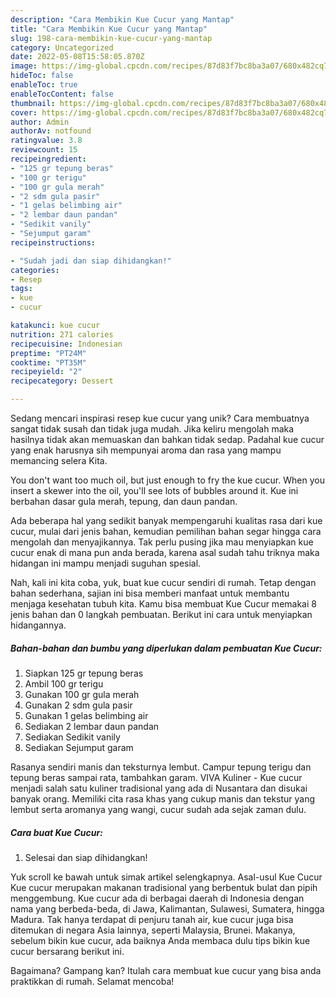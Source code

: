 ```yaml
---
description: "Cara Membikin Kue Cucur yang Mantap"
title: "Cara Membikin Kue Cucur yang Mantap"
slug: 198-cara-membikin-kue-cucur-yang-mantap
category: Uncategorized
date: 2022-05-08T15:58:05.870Z
image: https://img-global.cpcdn.com/recipes/87d83f7bc8ba3a07/680x482cq70/kue-cucur-foto-resep-utama.jpg
hideToc: false
enableToc: true
enableTocContent: false
thumbnail: https://img-global.cpcdn.com/recipes/87d83f7bc8ba3a07/680x482cq70/kue-cucur-foto-resep-utama.jpg
cover: https://img-global.cpcdn.com/recipes/87d83f7bc8ba3a07/680x482cq70/kue-cucur-foto-resep-utama.jpg
author: Admin
authorAv: notfound
ratingvalue: 3.8
reviewcount: 15
recipeingredient:
- "125 gr tepung beras"
- "100 gr terigu"
- "100 gr gula merah"
- "2 sdm gula pasir"
- "1 gelas belimbing air"
- "2 lembar daun pandan"
- "Sedikit vanily"
- "Sejumput garam"
recipeinstructions:

- "Sudah jadi dan siap dihidangkan!"
categories:
- Resep
tags:
- kue
- cucur

katakunci: kue cucur 
nutrition: 271 calories
recipecuisine: Indonesian
preptime: "PT24M"
cooktime: "PT35M"
recipeyield: "2"
recipecategory: Dessert

---
```





Sedang mencari inspirasi resep kue cucur yang unik? Cara membuatnya sangat tidak susah dan tidak juga mudah. Jika keliru mengolah maka hasilnya tidak akan memuaskan dan bahkan tidak sedap. Padahal kue cucur yang enak harusnya sih mempunyai aroma dan rasa yang mampu memancing selera Kita.





You don&#39;t want too much oil, but just enough to fry the kue cucur. When you insert a skewer into the oil, you&#39;ll see lots of bubbles around it. Kue ini berbahan dasar gula merah, tepung, dan daun pandan.

Ada beberapa hal yang sedikit banyak mempengaruhi kualitas rasa dari kue cucur, mulai dari jenis bahan, kemudian pemilihan bahan segar hingga cara mengolah dan menyajikannya. Tak perlu pusing jika mau menyiapkan kue cucur enak di mana pun anda berada, karena asal sudah tahu triknya maka hidangan ini mampu menjadi suguhan spesial.






Nah, kali ini kita coba, yuk, buat kue cucur sendiri di rumah. Tetap dengan bahan sederhana, sajian ini bisa memberi manfaat untuk membantu menjaga kesehatan tubuh kita. Kamu bisa membuat Kue Cucur memakai 8 jenis bahan dan 0 langkah pembuatan. Berikut ini cara untuk menyiapkan hidangannya.

<!--inarticleads1-->

##### Bahan-bahan dan bumbu yang diperlukan dalam pembuatan Kue Cucur:

1. Siapkan 125 gr tepung beras
1. Ambil 100 gr terigu
1. Gunakan 100 gr gula merah
1. Gunakan 2 sdm gula pasir
1. Gunakan 1 gelas belimbing air
1. Sediakan 2 lembar daun pandan
1. Sediakan Sedikit vanily
1. Sediakan Sejumput garam


Rasanya sendiri manis dan teksturnya lembut. Campur tepung terigu dan tepung beras sampai rata, tambahkan garam. VIVA Kuliner - Kue cucur menjadi salah satu kuliner tradisional yang ada di Nusantara dan disukai banyak orang. Memiliki cita rasa khas yang cukup manis dan tekstur yang lembut serta aromanya yang wangi, cucur sudah ada sejak zaman dulu. 

<!--inarticleads2-->

##### Cara buat Kue Cucur:


1. Selesai dan siap dihidangkan!

Yuk scroll ke bawah untuk simak artikel selengkapnya. Asal-usul Kue Cucur Kue cucur merupakan makanan tradisional yang berbentuk bulat dan pipih menggembung. Kue cucur ada di berbagai daerah di Indonesia dengan nama yang berbeda-beda, di Jawa, Kalimantan, Sulawesi, Sumatera, hingga Madura. Tak hanya terdapat di penjuru tanah air, kue cucur juga bisa ditemukan di negara Asia lainnya, seperti Malaysia, Brunei. Makanya, sebelum bikin kue cucur, ada baiknya Anda membaca dulu tips bikin kue cucur bersarang berikut ini. 

Bagaimana? Gampang kan? Itulah cara membuat kue cucur yang bisa anda praktikkan di rumah. Selamat mencoba!
